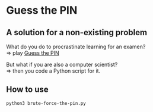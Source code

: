 # Guess the PIN

## A solution for a non-existing problem
What do you do to procrastinate learning for an examen?  
 => play [Guess the PIN](https://www.guessthepin.com/)

But what if you are also a computer scientist?  
 => then you code a Python script for it.


## How to use
```
python3 brute-force-the-pin.py
```

